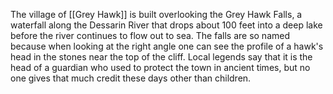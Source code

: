 The village of [[Grey Hawk]] is built overlooking the Grey Hawk Falls, a waterfall along the Dessarin River that drops about 100 feet into a deep lake before the river continues to flow out to sea.  The falls are so named because when looking at the right angle one can see the profile of a hawk's head in the stones near the top of the cliff.  Local legends say that it is the head of a guardian who used to protect the town in ancient times, but no one gives that much credit these days other than children.  